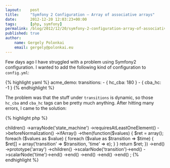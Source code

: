 ```yaml
---
layout:    post
title:     "Symfony 2 Configuration – Array of associative arrays"
date:      2012-12-20 12:03:23+00:00
tags:      [php, symfony]
permalink: /blog/2012/12/20/symfony-2-configuration-array-of-associative-arrays
published: true
author:
    name: Gergely Polonkai
    email: gergely@polonkai.eu
---
```


Few days ago I have struggled with a problem using Symfony2 configuration. I
wanted to add the following kind of configuration to `config.yml`:

{% highlight yaml %}
acme_demo:
    transitions:
        - { hc_cba: 180 }
        - { cba_hc: -1 }
{% endhighlight %}

The problem was that the stuff under `transitions` is dynamic, so those
`hc_cba` and `cba_hc` tags can be pretty much anything. After hitting many
errors, I came to the solution:

{% highlight php %}
<?php
$rootNode
    ->children()
        ->arrayNode('state_machine')
            ->requiresAtLeastOneElement()
            ->beforeNormalization()
                ->ifArray()
                    ->then(function($values) {
                        $ret = array();

                        foreach ($values as $value) {
                            foreach ($value as $transition => $time) {
                                $ret[] = array('transition' => $transition, 'time' => e);
                            }
                        }

                        return $ret;
                    })
                ->end()
                ->prototype('array')
                ->children()
                    ->scalarNode('transition')->end()
                    ->scalarNode('time')->end()
                ->end()
            ->end()
        ->end()
    ->end()
;
{% endhighlight %}
